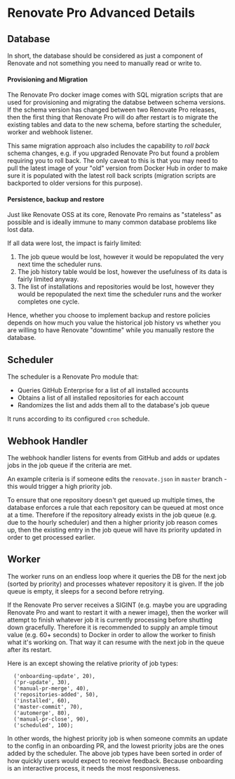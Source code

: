 # Renovate Pro Advanced Details

## Database

In short, the database should be considered as just a component of Renovate and not something you need to manually read or write to.

#### Provisioning and Migration

The Renovate Pro docker image comes with SQL migration scripts that are used for provisioning and migrating the databse between schema versions. 
If the schema version has changed between two Renovate Pro releases, then the first thing that Renovate Pro will do after restart is to migrate the existing tables and data to the new schema, before starting the scheduler, worker and webhook listener.

This same migration approach also includes the capability to *roll back* schema changes, e.g. if you upgraded Renovate Pro but found a problem requiring you to roll back.
The only caveat to this is that you may need to pull the latest image of your "old" version from Docker Hub in order to make sure it is populated with the latest roll back scripts (migration scripts are backported to older versions for this purpose).

#### Persistence, backup and restore

Just like Renovate OSS at its core, Renovate Pro remains as "stateless" as possible and is ideally immune to many common database problems like lost data.

If all data were lost, the impact is fairly limited:

1. The job queue would be lost, however it would be repopulated the very next time the scheduler runs.
2. The job history table would be lost, however the usefulness of its data is fairly limited anyway.
3. The list of installations and repositories would be lost, however they would be repopulated the next time the scheduler runs and the worker completes one cycle.

Hence, whether you choose to implement backup and restore policies depends on how much you value the historical job history vs whether you are willing to have Renovate "downtime" while you manually restore the database.

## Scheduler

The scheduler is a Renovate Pro module that:

- Queries GitHub Enterprise for a list of all installed accounts
- Obtains a list of all installed repositories for each account
- Randomizes the list and adds them all to the database's job queue

It runs according to its configured `cron` schedule.

## Webhook Handler

The webhook handler listens for events from GitHub and adds or updates jobs in the job queue if the criteria are met.

An example criteria is if someone edits the `renovate.json` in `master` branch - this would trigger a high priority job.

To ensure that one repository doesn't get queued up multiple times, the database enforces a rule that each repository can be queued at most once at a time.
Therefore if the repository already exists in the job queue (e.g. due to the hourly scheduler) and then a higher priority job reason comes up, then the existing entry in the job queue will have its priority updated in order to get processed earlier.

## Worker

The worker runs on an endless loop where it queries the DB for the next job (sorted by priority) and processes whatever repository it is given. If the job queue is empty, it sleeps for a second before retrying.

If the Renovate Pro server receives a SIGINT (e.g. maybe you are upgrading Renovate Pro and want to restart it with a newer image), then the worker will attempt to finish whatever job it is currently processing before shutting down gracefully.
Therefore it is recommended to supply an ample timout value (e.g. 60+ seconds) to Docker in order to allow the worker to finish what it's working on.
That way it can resume with the next job in the queue after its restart.

Here is an except showing the relative priority of job types:
```
  ('onboarding-update', 20),
  ('pr-update', 30),
  ('manual-pr-merge', 40),
  ('repositories-added', 50),
  ('installed', 60),
  ('master-commit', 70),
  ('automerge', 80),
  ('manual-pr-close', 90),
  ('scheduled', 100);
  ```
  
In other words, the highest priority job is when someone commits an update to the config in an onboarding PR, and the lowest priority jobs are the ones added by the scheduler. The above job types have been sorted in order of how quickly users would expect to receive feedback. Because onboarding is an interactive process, it needs the most responsiveness.
